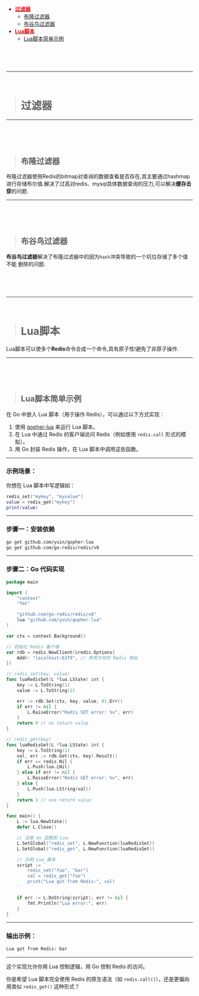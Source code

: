 > <h1 id=""></h1>
- [<font color='red'>**过滤器** </font>](#过滤器)
	- [布隆过滤器](#布隆过滤器)
	- [布谷鸟过滤器](#布谷鸟过滤器)
- [<font color='red'>**Lua脚本** </font>](#Lua脚本)
	- [Lua脚本简单示例](#Lua脚本简单示例)

<br/><br/><br/>

***
<br/>

> <h1 id="过滤器">过滤器</h1>


***
<br/><br/><br/>

> <h2 id="布隆过滤器">布隆过滤器</h2>

布隆过滤器使用Redis的bitmap对查询的数据查看是否存在,其主要通过hashmap进行存储布尔值.解决了过高对redis、mysql具体数据查询的压力,可以解决**缓存击穿**的问题.



***
<br/><br/><br/>

> <h2 id="布谷鸟过滤器">布谷鸟过滤器</h2>
**布谷鸟过滤器**解决了布隆过滤器中的因为`hash`冲突导致的一个坑位存储了多个值不能 删除的问题.


<br/><br/><br/>

***
<br/>

> <h1 id="Lua脚本">Lua脚本</h1>
Lua脚本可以使多个**Redis**命令合成一个命令,具有原子性!避免了非原子操作.

***
<br/><br/><br/>
> <h2 id="Lua脚本简单示例">Lua脚本简单示例</h2>
在 Go 中嵌入 Lua 脚本（用于操作 Redis），可以通过以下方式实现：

1. 使用 [gopher-lua](https://github.com/yuin/gopher-lua) 来运行 Lua 脚本。
2. 在 Lua 中通过 Redis 的客户端访问 Redis（例如使用 `redis.call` 形式的模拟）。
3. 用 Go 封装 Redis 操作，在 Lua 脚本中调用这些函数。

---

### 示例场景：

你想在 Lua 脚本中写逻辑如：

```lua
redis_set("mykey", "myvalue")
value = redis_get("mykey")
print(value)
```

---

### 步骤一：安装依赖

```bash
go get github.com/yuin/gopher-lua
go get github.com/go-redis/redis/v8
```

---

### 步骤二：Go 代码实现

```go
package main

import (
	"context"
	"fmt"

	"github.com/go-redis/redis/v8"
	lua "github.com/yuin/gopher-lua"
)

var ctx = context.Background()

// 初始化 Redis 客户端
var rdb = redis.NewClient(&redis.Options{
	Addr: "localhost:6379", // 修改为你的 Redis 地址
})

// redis_set(key, value)
func luaRedisSet(L *lua.LState) int {
	key := L.ToString(1)
	value := L.ToString(2)

	err := rdb.Set(ctx, key, value, 0).Err()
	if err != nil {
		L.RaiseError("Redis SET error: %v", err)
	}
	return 0 // no return value
}

// redis_get(key)
func luaRedisGet(L *lua.LState) int {
	key := L.ToString(1)
	val, err := rdb.Get(ctx, key).Result()
	if err == redis.Nil {
		L.Push(lua.LNil)
	} else if err != nil {
		L.RaiseError("Redis GET error: %v", err)
	} else {
		L.Push(lua.LString(val))
	}
	return 1 // one return value
}

func main() {
	L := lua.NewState()
	defer L.Close()

	// 注册 Go 函数到 Lua
	L.SetGlobal("redis_set", L.NewFunction(luaRedisSet))
	L.SetGlobal("redis_get", L.NewFunction(luaRedisGet))

	// 示例 Lua 脚本
	script := `
        redis_set("foo", "bar")
        val = redis_get("foo")
        print("Lua got from Redis:", val)
    `

	if err := L.DoString(script); err != nil {
		fmt.Println("Lua error:", err)
	}
}
```

---

### 输出示例：

```bash
Lua got from Redis: bar
```

---

这个实现允许你用 Lua 控制逻辑，用 Go 控制 Redis 的访问。

你是希望 Lua 脚本完全使用 Redis 的原生语法（如 `redis.call()`），还是更偏向用类似 `redis_get()` 这种形式？


